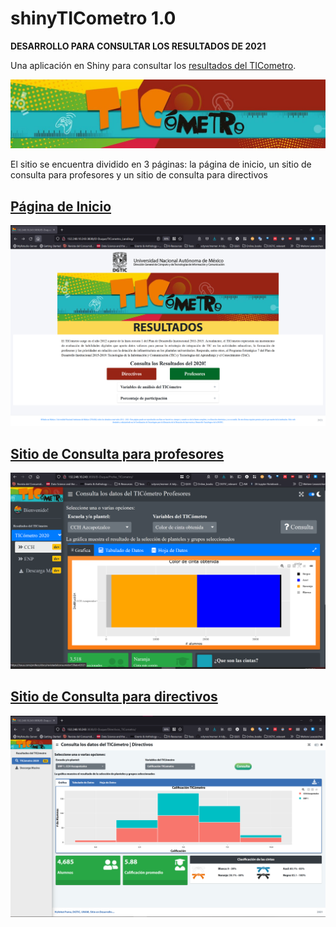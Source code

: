 # shinyTICometro 1.0

**DESARROLLO PARA CONSULTAR LOS RESULTADOS DE 2021**

Una aplicación en Shiny para consultar los [resultados del TICometro](https://educatic.unam.mx/publicaciones/informes-ticometro.html).

![el logo del ticometro](https://github.com/dar4datascience/shinyTICometro/blob/main/ShinyApps/TICometro_Landing/www/logo_ticometro.jpg "logo-del-ticometro")

El sitio se encuentra dividido en 3 páginas: la página de inicio, un sitio de consulta para profesores y un sitio de consulta para directivos

## [Página de Inicio](http://132.248.10.243:3838/El-Duque/TICometro_Landing/)

![landingPageTicometro](https://github.com/dar4datascience/shinyTICometro/blob/main/snapshots_of_project/landingPage.png)

## [Sitio de Consulta para profesores](http://132.248.10.243:3838/El-Duque/Profes_TICometro/)

![sitioConsultaProfesores](https://github.com/dar4datascience/shinyTICometro/blob/main/snapshots_of_project/sitioProfesores.png)

## [Sitio de Consulta para directivos](http://132.248.10.243:3838/El-Duque/Directivos_TICometro/)

![sitioConsultaDirectivos](https://github.com/dar4datascience/shinyTICometro/blob/main/snapshots_of_project/sitioDirectivos.png)
